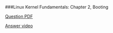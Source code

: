 ###Linux Kernel Fundamentals: Chapter 2, Booting


[Question PDF](https://drive.google.com/open?id=0B-b9krtWtp8HZ2VyRUR4Zl9PbVE)

[Answer video](https://drive.google.com/open?id=0B-b9krtWtp8HS21PODFjUGxZT1k)


